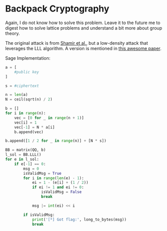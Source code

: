 # Backpack Cryptography

Again, I do not know how to solve this problem. Leave it to the future me to digest how to solve lattice problems and understand a bit more about group theory. 

The original attack is from [Shamir et al.](http://igm.univ-mlv.fr/~jyt/Crypto/crack_merkle_hellman.pdf), but a low-density attack that leverages the LLL algorithm. A version is mentioned in [this awesome paper](https://eprint.iacr.org/2009/537.pdf).

Sage Implementation:

```python
a = [
    #public key
]

s = #ciphertext

n = len(a)
N = ceil(sqrt(n) / 2)

b = []
for i in range(n):
    vec = [0 for _ in range(n + 1)]
    vec[i] = 1
    vec[-1] = N * a[i]
    b.append(vec)

b.append([1 / 2 for _ in range(n)] + [N * s])

BB = matrix(QQ, b)
l_sol = BB.LLL()
for e in l_sol:
    if e[-1] == 0:
        msg = 0
        isValidMsg = True
        for i in range(len(e) - 1):
            ei = 1 - (e[i] + (1 / 2))
            if ei != 1 and ei != 0:
                isValidMsg = False
                break

            msg |= int(ei) << i

        if isValidMsg:
            print('[*] Got flag:', long_to_bytes(msg))
            break
```